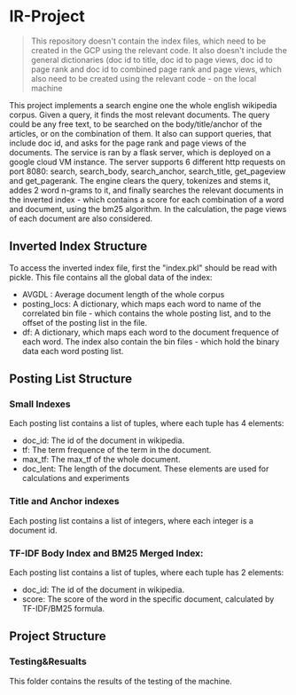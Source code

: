 # IR-Project

> This repository doesn't contain the index files, which need to be created in the GCP using the relevant code. It also doesn't include the general dictionaries (doc id to title, doc id to page views, doc id to page rank and doc id to combined page rank and page views, which also need to be created using the relevant code - on the local machine 

This project implements a search engine one the whole english wikipedia corpus. Given a query, it finds the most relevant documents. The query could be any free text, to be searched on the body/title/anchor of the articles, or on the combination of them. It also can support queries, that include doc id, and asks for the page rank and page views of the documents. The service is ran by a flask server, which is deployed on a google cloud VM instance. The server supports 6 different http requests on port 8080: search, search_body, search_anchor, search_title, get_pageview and get_pagerank. The engine clears the query, tokenizes and stems it, addes 2 word n-grams to it, and finally searches the relevant documents in the inverted index - which contains a score for each combination of a word and document, using the bm25 algorithm. In the calculation, the page views of each document are also considered.

## Inverted Index Structure
To access the inverted index file, first the "index.pkl" should be read with pickle. This file contains all the global data of the index:

* AVGDL : Average document length of the whole corpus
* posting_locs: A dictionary, which maps each word to name of the correlated bin file - which contains the whole posting list, and to the offset of the posting list in the file.
* df: A dictionary, which maps each word to the document frequence of each word. The index also contain the bin files - which hold the binary data each word posting list.

## Posting List Structure

### Small Indexes
  Each posting list contains a list of tuples, where each tuple has 4 elements:

* doc_id: The id of the document in wikipedia.
* tf: The term frequence of the term in the document.
* max_tf: The max_tf of the whole document.
* doc_lent: The length of the document. These elements are used for calculations and experiments

### Title and Anchor indexes
  Each posting list contains a list of integers, where each integer is a document id.

### TF-IDF Body Index and BM25 Merged Index:
  Each posting list contains a list of tuples, where each tuple has 2 elements:

* doc_id: The id of the document in wikipedia.
* score: The score of the word in the specific document, calculated by TF-IDF/BM25 formula.

## Project Structure

### Testing&Resualts
  This folder contains the results of the testing of the machine.
